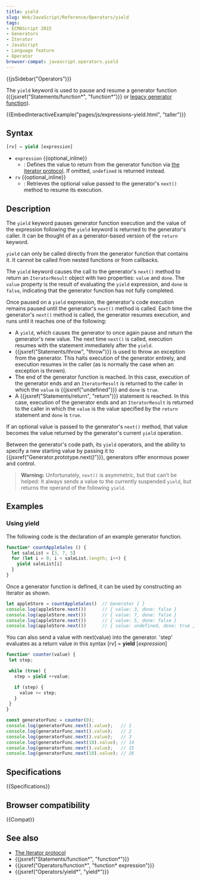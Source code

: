 ```yaml
---
title: yield
slug: Web/JavaScript/Reference/Operators/yield
tags:
- ECMAScript 2015
- Generators
- Iterator
- JavaScript
- Language feature
- Operator
browser-compat: javascript.operators.yield
---
```

{{jsSidebar("Operators")}}

The `yield` keyword is used to pause and resume a generator function
({{jsxref("Statements/function*", "function*")}} or
[legacy generator function](/en-US/docs/Archive/Web/JavaScript/Legacy_generator_function_statement)).

{{EmbedInteractiveExample("pages/js/expressions-yield.html", "taller")}}

## Syntax

```js
[rv] = yield [expression]
```

*   `expression` {{optional_inline}}
    *   : Defines the value to return from the generator function via
        [the iterator protocol](/en-US/docs/Web/JavaScript/Reference/Iteration_protocols#The_iterator_protocol).
        If omitted, `undefined` is returned instead.
*   `rv` {{optional_inline}}
    *   : Retrieves the optional value passed to the generator's `next()` method to
        resume its execution.

## Description

The `yield` keyword pauses generator function execution and the value of the
expression following the `yield` keyword is returned to the generator's caller.
It can be thought of as a generator-based version of the `return` keyword.

`yield` can only be called directly from the generator function that contains
it. It cannot be called from nested functions or from callbacks.

The `yield` keyword causes the call to the generator's `next()` method to return
an `IteratorResult` object with two properties: `value` and `done`. The `value`
property is the result of evaluating the `yield` expression, and `done` is
`false`, indicating that the generator function has not fully completed.

Once paused on a `yield` expression, the generator's code execution remains
paused until the generator's `next()` method is called. Each time the
generator's `next()` method is called, the generator resumes execution, and runs
until it reaches one of the following:

*   A `yield`, which causes the generator to once again pause and return the
    generator's new value. The next time `next()` is called, execution resumes
    with the statement immediately after the `yield`.
*   {{jsxref("Statements/throw", "throw")}} is used to throw an
    exception from the generator. This halts execution of the generator entirely,
    and execution resumes in the caller (as is normally the case when an exception
    is thrown).
*   The end of the generator function is reached. In this case, execution of the
    generator ends and an `IteratorResult` is returned to the caller in which the
    `value` is {{jsxref("undefined")}} and `done` is `true`.
*   A {{jsxref("Statements/return", "return")}} statement is
    reached. In this case, execution of the generator ends and an `IteratorResult`
    is returned to the caller in which the `value` is the value specified by the
    `return` statement and `done` is `true`.

If an optional value is passed to the generator's `next()` method, that value
becomes the value returned by the generator's current `yield` operation.

Between the generator's code path, its `yield` operators, and the ability to
specify a new starting value by passing it to
{{jsxref("Generator.prototype.next()")}}, generators offer enormous
power and control.

> **Warning:** Unfortunately, `next()` is asymmetric, but that can’t be helped:
> It always sends a value to the currently suspended `yield`, but returns the
> operand of the following `yield`.

## Examples

### Using yield

The following code is the declaration of an example generator function.

```js
function* countAppleSales () {
  let saleList = [3, 7, 5]
  for (let i = 0; i < saleList.length; i++) {
    yield saleList[i]
  }
}
```

Once a generator function is defined, it can be used by constructing an iterator
as shown.

```js
let appleStore = countAppleSales()  // Generator { }
console.log(appleStore.next())      // { value: 3, done: false }
console.log(appleStore.next())      // { value: 7, done: false }
console.log(appleStore.next())      // { value: 5, done: false }
console.log(appleStore.next())      // { value: undefined, done: true }
```

You can also send a value with next(value) into the generator. 'step' evaluates
as a return value in this syntax \[*rv*] = **yield** \[*expression*]

```js
function* counter(value) {
 let step;

 while (true) {
   step = yield ++value;

   if (step) {
     value += step;
   }
 }
}

const generatorFunc = counter(0);
console.log(generatorFunc.next().value);   // 1
console.log(generatorFunc.next().value);   // 2
console.log(generatorFunc.next().value);   // 3
console.log(generatorFunc.next(10).value); // 14
console.log(generatorFunc.next().value);   // 15
console.log(generatorFunc.next(10).value); // 26
```

## Specifications

{{Specifications}}

## Browser compatibility

{{Compat}}

## See also

*   [The Iterator protocol](/en-US/docs/Web/JavaScript/Guide/The_Iterator_protocol)
*   {{jsxref("Statements/function*", "function*")}}
*   {{jsxref("Operators/function*", "function* expression")}}
*   {{jsxref("Operators/yield*", "yield*")}}
